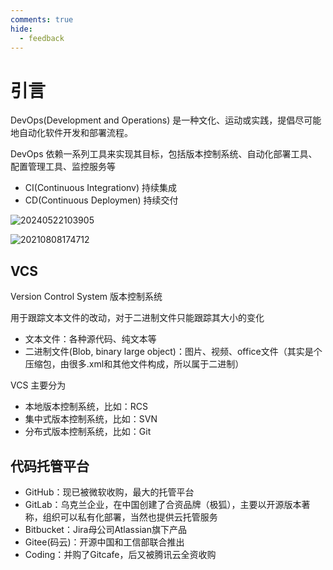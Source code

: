 ```yaml
---
comments: true
hide:
  - feedback
---
```


# 引言

DevOps(Development and Operations) 是一种文化、运动或实践，提倡尽可能地自动化软件开发和部署流程。

DevOps 依赖一系列工具来实现其目标，包括版本控制系统、自动化部署工具、配置管理工具、监控服务等

- CI(Continuous Integrationv) 持续集成
- CD(Continuous Deploymen) 持续交付

![20240522103905](https://image.zuoright.com/20240522103905.png)

![20210808174712](https://image.zuoright.com/20210808174712.png)

## VCS

Version Control System 版本控制系统

用于跟踪文本文件的改动，对于二进制文件只能跟踪其大小的变化

- 文本文件：各种源代码、纯文本等
- 二进制文件(Blob, binary large object)：图片、视频、office文件（其实是个压缩包，由很多.xml和其他文件构成，所以属于二进制）

VCS 主要分为

- 本地版本控制系统，比如：RCS
- 集中式版本控制系统，比如：SVN
- 分布式版本控制系统，比如：Git

## 代码托管平台

- GitHub：现已被微软收购，最大的托管平台
- GitLab：乌克兰企业，在中国创建了合资品牌（极狐），主要以开源版本著称，组织可以私有化部署，当然也提供云托管服务
- Bitbucket：Jira母公司Atlassian旗下产品
- Gitee(码云)：开源中国和工信部联合推出
- Coding：并购了Gitcafe，后又被腾讯云全资收购
